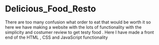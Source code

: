 # Delicious_Food_Resto
There are too many confusion what order to eat that would be worth it so here we have making a website with the lots of functionality with the simplicity and costumer review to get testy food . Here I have made a front end of the HTML , CSS and JavaScript functionality
